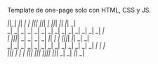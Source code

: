 Template de one-page solo con HTML, CSS y JS.

  _|_|_|    _|_|    _|      _|  _|_|_|    _|_|_|  _|        _|_|_|    _|_|      _|_|      _|    
_|        _|    _|  _|      _|    _|    _|        _|          _|    _|    _|  _|    _|  _|  _|  
_|        _|_|_|_|  _|      _|    _|    _|  _|_|  _|          _|    _|_|_|_|    _|_|    _|  _|  
_|        _|    _|    _|  _|      _|    _|    _|  _|          _|    _|    _|  _|    _|  _|  _|  
  _|_|_|  _|    _|      _|      _|_|_|    _|_|_|  _|_|_|_|  _|_|_|  _|    _|    _|_|      _|    
                                                                                                